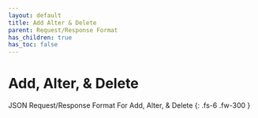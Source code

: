 ```yaml
---
layout: default
title: Add Alter & Delete
parent: Request/Response Format
has_children: true
has_toc: false
---
```


# Add, Alter, & Delete

JSON Request/Response Format For Add, Alter, & Delete
{: .fs-6 .fw-300 }